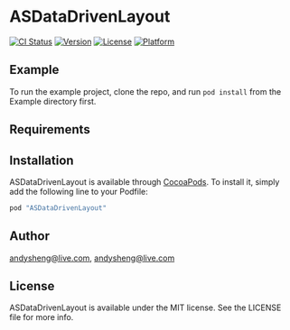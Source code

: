 # ASDataDrivenLayout

[![CI Status](http://img.shields.io/travis/andysheng@live.com/ASDataDrivenLayout.svg?style=flat)](https://travis-ci.org/andysheng@live.com/ASDataDrivenLayout)
[![Version](https://img.shields.io/cocoapods/v/ASDataDrivenLayout.svg?style=flat)](http://cocoapods.org/pods/ASDataDrivenLayout)
[![License](https://img.shields.io/cocoapods/l/ASDataDrivenLayout.svg?style=flat)](http://cocoapods.org/pods/ASDataDrivenLayout)
[![Platform](https://img.shields.io/cocoapods/p/ASDataDrivenLayout.svg?style=flat)](http://cocoapods.org/pods/ASDataDrivenLayout)

## Example

To run the example project, clone the repo, and run `pod install` from the Example directory first.

## Requirements

## Installation

ASDataDrivenLayout is available through [CocoaPods](http://cocoapods.org). To install
it, simply add the following line to your Podfile:

```ruby
pod "ASDataDrivenLayout"
```

## Author

andysheng@live.com, andysheng@live.com

## License

ASDataDrivenLayout is available under the MIT license. See the LICENSE file for more info.
